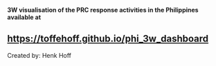**3W visualisation of the PRC response activities in the Philippines available at**

## https://toffehoff.github.io/phi_3w_dashboard


Created by: Henk Hoff
